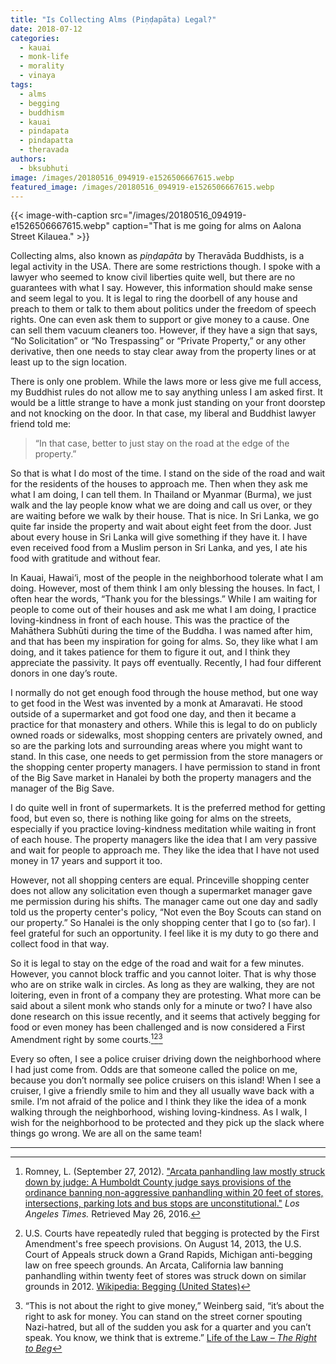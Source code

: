 ```yaml
---
title: "Is Collecting Alms (Piṇḍapāta) Legal?"
date: 2018-07-12
categories: 
  - kauai
  - monk-life
  - morality
  - vinaya
tags: 
  - alms
  - begging
  - buddhism
  - kauai
  - pindapata
  - pindapatta
  - theravada
authors: 
  - bksubhuti
image: /images/20180516_094919-e1526506667615.webp
featured_image: /images/20180516_094919-e1526506667615.webp
---
```


{{< image-with-caption src="/images/20180516_094919-e1526506667615.webp" caption="That is me going for alms on Aalona Street Kilauea." >}}

Collecting alms, also known as *piṇḍapāta* by Theravāda Buddhists, is a legal activity in the USA. There are some restrictions though. I spoke with a lawyer who seemed to know civil liberties quite well, but there are no guarantees with what I say. However, this information should make sense and seem legal to you. It is legal to ring the doorbell of any house and preach to them or talk to them about politics under the freedom of speech rights. One can even ask them to support or give money to a cause. One can sell them vacuum cleaners too. However, if they have a sign that says, “No Solicitation” or “No Trespassing” or “Private Property,” or any other derivative, then one needs to stay clear away from the property lines or at least up to the sign location.

There is only one problem. While the laws more or less give me full access, my Buddhist rules do not allow me to say anything unless I am asked first. It would be a little strange to have a monk just standing on your front doorstep and not knocking on the door. In that case, my liberal and Buddhist lawyer friend told me:

> “In that case, better to just stay on the road at the edge of the property.”

So that is what I do most of the time. I stand on the side of the road and wait for the residents of the houses to approach me. Then when they ask me what I am doing, I can tell them. In Thailand or Myanmar (Burma), we just walk and the lay people know what we are doing and call us over, or they are waiting before we walk by their house. That is nice. In Sri Lanka, we go quite far inside the property and wait about eight feet from the door. Just about every house in Sri Lanka will give something if they have it. I have even received food from a Muslim person in Sri Lanka, and yes, I ate his food with gratitude and without fear.

In Kauai, Hawai‘i, most of the people in the neighborhood tolerate what I am doing. However, most of them think I am only blessing the houses. In fact, I often hear the words, “Thank you for the blessings.” While I am waiting for people to come out of their houses and ask me what I am doing, I practice loving-kindness in front of each house. This was the practice of the Mahāthera Subhūti during the time of the Buddha. I was named after him, and that has been my inspiration for going for alms. So, they like what I am doing, and it takes patience for them to figure it out, and I think they appreciate the passivity. It pays off eventually. Recently, I had four different donors in one day’s route.

I normally do not get enough food through the house method, but one way to get food in the West was invented by a monk at Amaravati. He stood outside of a supermarket and got food one day, and then it became a practice for that monastery and others. While this is legal to do on publicly owned roads or sidewalks, most shopping centers are privately owned, and so are the parking lots and surrounding areas where you might want to stand. In this case, one needs to get permission from the store managers or the shopping center property managers. I have permission to stand in front of the Big Save market in Hanalei by both the property managers and the manager of the Big Save.

I do quite well in front of supermarkets. It is the preferred method for getting food, but even so, there is nothing like going for alms on the streets, especially if you practice loving-kindness meditation while waiting in front of each house. The property managers like the idea that I am very passive and wait for people to approach me. They like the idea that I have not used money in 17 years and support it too.

However, not all shopping centers are equal. Princeville shopping center does not allow any solicitation even though a supermarket manager gave me permission during his shifts. The manager came out one day and sadly told us the property center's policy, “Not even the Boy Scouts can stand on our property.” So Hanalei is the only shopping center that I go to (so far). I feel grateful for such an opportunity. I feel like it is my duty to go there and collect food in that way.

So it is legal to stay on the edge of the road and wait for a few minutes. However, you cannot block traffic and you cannot loiter. That is why those who are on strike walk in circles. As long as they are walking, they are not loitering, even in front of a company they are protesting. What more can be said about a silent monk who stands only for a minute or two? I have also done research on this issue recently, and it seems that actively begging for food or even money has been challenged and is now considered a First Amendment right by some courts.[^1][^2][^3]

Every so often, I see a police cruiser driving down the neighborhood where I had just come from. Odds are that someone called the police on me, because you don’t normally see police cruisers on this island! When I see a cruiser, I give a friendly smile to him and they all usually wave back with a smile. I’m not afraid of the police and I think they like the idea of a monk walking through the neighborhood, wishing loving-kindness. As I walk, I wish for the neighborhood to be protected and they pick up the slack where things go wrong. We are all on the same team!

---

[^1]: Romney, L. (September 27, 2012). ["Arcata panhandling law mostly struck down by judge: A Humboldt County judge says provisions of the ordinance banning non-aggressive panhandling within 20 feet of stores, intersections, parking lots and bus stops are unconstitutional."](http://articles.latimes.com/2012/sep/27/local/la-me-arcata-panhandling-20120927) *Los Angeles Times.* Retrieved May 26, 2016.  
[^2]: U.S. Courts have repeatedly ruled that begging is protected by the First Amendment's free speech provisions. On August 14, 2013, the U.S. Court of Appeals struck down a Grand Rapids, Michigan anti-begging law on free speech grounds. An Arcata, California law banning panhandling within twenty feet of stores was struck down on similar grounds in 2012. [Wikipedia: Begging (United States)](https://en.wikipedia.org/wiki/Begging#United_States)  
[^3]: “This is not about the right to give money,” Weinberg said, “it’s about the right to ask for money. You can stand on the street corner spouting Nazi-hatred, but all of the sudden you ask for a quarter and you can’t speak. You know, we think that is extreme.” [Life of the Law – *The Right to Beg*](http://www.lifeofthelaw.org/2014/06/the-right-to-beg/)
